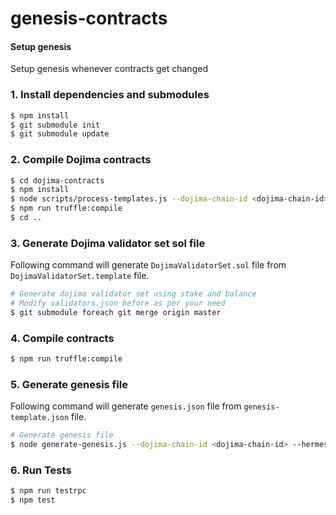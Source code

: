 # genesis-contracts

#### Setup genesis

Setup genesis whenever contracts get changed
### 1. Install dependencies and submodules
```bash
$ npm install
$ git submodule init
$ git submodule update
```

### 2. Compile Dojima contracts
```bash
$ cd dojima-contracts
$ npm install
$ node scripts/process-templates.js --dojima-chain-id <dojima-chain-id>
$ npm run truffle:compile
$ cd ..
```

### 3. Generate Dojima validator set sol file

Following command will generate `DojimaValidatorSet.sol` file from `DojimaValidatorSet.template` file.

```bash
# Generate dojima validator set using stake and balance
# Modify validators.json before as per your need
$ git submodule foreach git merge origin master
```

### 4. Compile contracts
```bash
$ npm run truffle:compile
```

### 5. Generate genesis file

Following command will generate `genesis.json` file from `genesis-template.json` file.

```bash
# Generate genesis file
$ node generate-genesis.js --dojima-chain-id <dojima-chain-id> --hermes-chain-id <hermes-chain-id>
```

### 6. Run Tests
```bash
$ npm run testrpc
$ npm test
```
